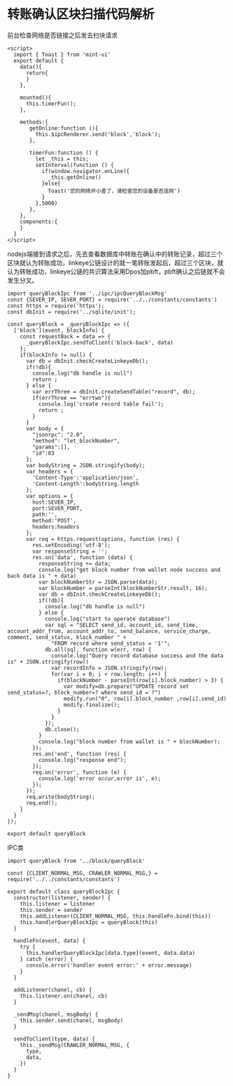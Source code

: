 
# 转账确认区块扫描代码解析

前台检查网络是否链接之后发去扫块请求

    <script>
      import { Toast } from 'mint-ui'
      export default {
        data(){
          return{
          }
        },

        mounted(){
          this.timerFun();
        },

        methods:{
           getOnline:function (){
             this.$ipcRenderer.send('block','block');
           },

           timerFun:function () {
             let _this = this;
             setInterval(function () {
               if(window.navigator.onLine){
                 _this.getOnline()
               }else{
                 Toast('您的网络开小差了，请检查您的设备是否连网')
               }
             },5000)
           },
        },
        components:{
        }
      }
    </script>
    

nodejs端接到请求之后，先去查看数据库中转账在确认中的转账记录，超过三个区块就认为转账成功，linkeye公链设计的就一笔转账发起后，超过三个区块，就认为转账成功，linkeye公链的共识算法采用Dpos加pbft，pbft确认之后链就不会发生分叉。


    import queryBlockIpc from '../ipc/ipcQueryBlockMsg'
    const {SEVER_IP, SEVER_PORT} = require('../../constants/constants')
    const https = require('https');
    const dbInit = require('../sqlite/init');

    const queryBlock = _queryBlockIpc => ({
      ['block'](event, blockInfo) {
        const requestBack = data => {
          _queryBlockIpc.sendToClient('block-back', data)
        };
        if(blockInfo != null) {
          var db = dbInit.checkCreateLinkeyeDb();
          if(!db){
            console.log("db handle is null")
            return ;
          } else {
            var errThree = dbInit.createSendTable("record", db);
            if(errThree == "errtwo"){
              console.log('create record table fail');
              return ;
            }
          }
          var body = {
            "jsonrpc": "2.0",
            "method": "let_blockNumber",
            "params":[],
            "id":83
          };
          var bodyString = JSON.stringify(body);
          var headers = {
            'Content-Type':'application/json',
            'Content-Length':bodyString.length
          };
          var options = {
            host:SEVER_IP,
            port:SEVER_PORT,
            path:'',
            method:'POST',
            headers:headers
          };
          var req = https.request(options, function (res) {
            res.setEncoding('utf-8');
            var responseString = '';
            res.on('data', function (data) {
              responseString += data;
              console.log("get block number from wallet node success and back data is " + data)
              var blockNumberStr = JSON.parse(data);
              var blockNumber = parseInt(blockNumberStr.result, 16);
              var db = dbInit.checkCreateLinkeyeDb();
              if(!db){
                console.log("db handle is null")
              } else {
                console.log("start to operate database")
                var sql = "SELECT send_id, account_id, send_time, account_addr_from, account_addr_to, send_balance, service_charge, comment, send_status, block_number " +
                  "FROM record where send_status = '1'";
                db.all(sql, function w(err, row) {
                  console.log("Query record database success and the data is" + JSON.stringify(row))
                  var recordInfo = JSON.stringify(row);
                  for(var i = 0; i < row.length; i++) {
                    if(blockNumber - parseInt(row[i].block_number) > 3) {
                      var modify=db.prepare("UPDATE record set send_status=?, block_number=? where send_id = ?")
                      modify.run("0", row[i].block_number ,row[i].send_id)
                      modify.finalize();
                    }
                  }
                });
                db.close();
              }
              console.log("block number from wallet is " + blockNumber);
            });
            res.on('end', function (res) {
              console.log("response end");
            });
            req.on('error', function (e) {
              console.log('error occur,error is', e);
            });
          });
          req.write(bodyString);
          req.end();
        }
      }
    });

    export default queryBlock


IPC类

    import queryBlock from '../block/queryBlock'

    const {CLIENT_NORMAL_MSG, CRAWLER_NORMAL_MSG,} = require('../../constants/constants')

    export default class queryBlockIpc {
      constructor(listener, sender) {
        this.listener = listener
        this.sender = sender
        this.addListener(CLIENT_NORMAL_MSG, this.handleFn.bind(this))
        this.handlerQueryBlockIpc = queryBlock(this)
      }

      handleFn(event, data) {
        try {
          this.handlerQueryBlockIpc[data.type](event, data.data)
        } catch (error) {
          console.error('handler event error:' + error.message)
        }
      }

      addListener(chanel, cb) {
        this.listener.on(chanel, cb)
      }

      _sendMsg(chanel, msgBody) {
        this.sender.send(chanel, msgBody)
      }

      sendToClient(type, data) {
        this._sendMsg(CRAWLER_NORMAL_MSG, {
          type,
          data,
        })
      }
    }

















